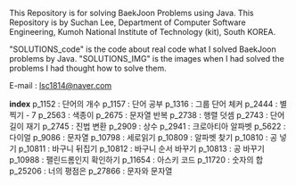This Repository is for solving BaekJoon Problems using Java.
This Repository is by Suchan Lee,
Department of Computer Software Engineering,
Kumoh National Institute of Technology (kit), South KOREA.

"SOLUTIONS_code" is the code about real code what I solved BaekJoon problems by Java.
"SOLUTIONS_IMG" is the images when I had solved the problems I had thought how to solve them.

E-mail : lsc1814@naver.com

**index**
p_1152 : 단어의 개수
p_1157 : 단어 공부
p_1316 : 그룹 단어 체커
p_2444 : 별 찍기 - 7
p_2563 : 색종이
p_2675 : 문자열 반복
p_2738 : 행렬 덧셈
p_2743 : 단어 길이 재기
p_2745 : 진법 변환
p_2909 : 상수
p_2941 : 크로아티아 알파벳
p_5622 : 다이얼
p_9086 : 문자열
p_10798 : 세로읽기
p_10809 : 알파벳 찾기
p_10810 : 공 넣기
p_10811 : 바구니 뒤집기
p_10812 : 바구니 순서 바꾸기
p_10813 : 공 바꾸기
p_10988 : 팰린드롬인지 확인하기
p_11654 : 아스키 코드
p_11720 : 숫자의 합
p_25206 : 너의 평점은
p_27866 : 문자와 문자열
